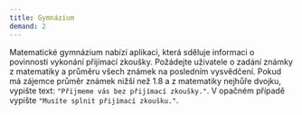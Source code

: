 ```yaml
---
title: Gymnázium
demand: 2
---
```


Matematické gymnázium nabízí aplikaci, která sděluje informaci o povinnosti vykonání přijímací zkoušky. Požádejte uživatele o zadání známky z matematiky a průměru všech známek na posledním vysvědčení. Pokud má zájemce průměr známek nižší než 1.8 a z matematiky nejhůře dvojku, vypište text: `"Přijmeme vás bez přijímací zkoušky."`. V opačném případě vypište `"Musíte splnit přijímací zkoušku."`.
